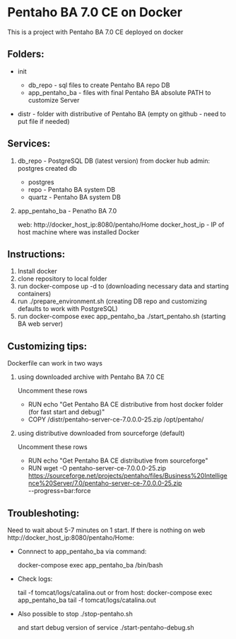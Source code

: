 #  Pentaho BA 7.0 CE on Docker
 

This is a project with Pentaho BA 7.0 CE deployed on docker

## Folders:

- init
   - db_repo - sql files to create Pentaho BA repo DB
   - app_pentaho_ba - files with final Pentaho BA absolute PATH to customize Server

- distr - folder with distributive of Pentaho BA (empty on github - need to put file if needed)

## Services:
1) db_repo - PostgreSQL DB (latest version) from docker hub
   admin: postgres
   created db
     - postgres
     - repo   - Pentaho BA system DB
     - quartz - Pentaho BA system DB
  
2) app_pentaho_ba - Penatho BA 7.0
   
   web: http://docker_host_ip:8080/pentaho/Home
   docker_host_ip - IP of host machine where was installed Docker

## Instructions:
1) Install docker
2) clone repository to local folder
3) run docker-compose up -d to  (downloading necessary data and starting containers)
4) run ./prepare_environment.sh (creating DB repo and customizing defaults to work with PostgreSQL)
5) run docker-compose exec app_pentaho_ba ./start_pentaho.sh (starting BA web server)

## Customizing tips:
Dockerfile can work in two ways
1) using downloaded archive with Pentaho BA 7.0 CE

   Uncomment these rows

   - RUN echo "Get Pentaho BA CE distributive from host docker folder (for fast start and debug)"
   - COPY /distr/pentaho-server-ce-7.0.0.0-25.zip /opt/pentaho/

2) using distributive downloaded from sourceforge (default)

   Uncomment these rows 
 
   - RUN echo "Get Pentaho BA CE distributive from sourceforge"
   - RUN wget -O pentaho-server-ce-7.0.0.0-25.zip https://sourceforge.net/projects/pentaho/files/Business%20Intelligence%20Server/7.0/pentaho-server-ce-7.0.0.0-25.zip \
    --progress=bar:force
 
 ## Troubleshoting:
 
 Need to wait about 5-7 minutes on 1 start. If there is nothing on web http://docker_host_ip:8080/pentaho/Home:
  - Connnect to app_pentaho_ba via command: 
  
    docker-compose exec app_pentaho_ba  /bin/bash
    
  - Check logs: 
    
    tail -f tomcat/logs/catalina.out
    or from host:
    docker-compose exec app_pentaho_ba tail -f tomcat/logs/catalina.out

   - Also possible to stop ./stop-pentaho.sh 
   
     and start debug version of service ./start-pentaho-debug.sh

 
